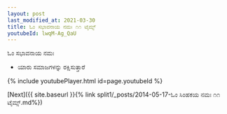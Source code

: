 ```yaml
---
layout: post
last_modified_at: 2021-03-30
title: ಓಂ ಸಭಾವನಾಯ ನಮಃ ೧೧ ಟೈಮ್ಸ್
youtubeId: lwqM-Ag_QaU
---
```

 
 
 ಓಂ ಸಭಾವನಾಯ ನಮಃ  
 
 -  ಯಾರು ಸಮಾಜಗಳನ್ನು ರಕ್ಷಿಸುತ್ತಾರೆ 
 
  
 
  
 
 
 
 
 
 


{% include youtubePlayer.html id=page.youtubeId %}
 
[Next]({{ site.baseurl }}{% link  split1/_posts/2014-05-17-ಓಂ ಸಿಂಹಕಯ ನಮಃ ೧೧ ಟೈಮ್ಸ್.md%})
 
